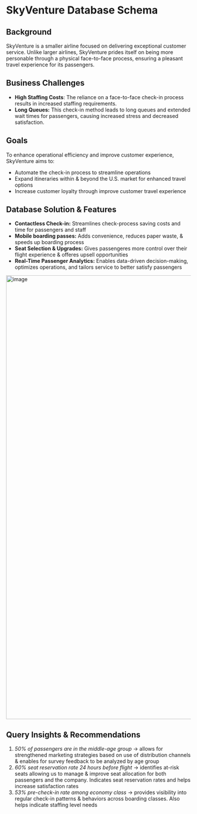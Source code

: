 # SkyVenture Database Schema

## Background

SkyVenture is a smaller airline focused on delivering exceptional customer service. Unlike larger airlines, SkyVenture prides itself on being more personable through a physical face-to-face process, ensuring a pleasant travel experience for its passengers.

## Business Challenges
- **High Staffing Costs**: The reliance on a face-to-face check-in process results in increased staffing requirements.
- **Long Queues:** This check-in method leads to long queues and extended wait times for passengers, causing increased stress and decreased satisfaction.

## Goals
To enhance operational efficiency and improve customer experience, SkyVenture aims to:
- Automate the check-in process to streamline operations
- Expand itineraries within & beyond the U.S. market for enhanced travel options
- Increase customer loyalty through improve customer travel experience

## Database Solution & Features
- **Contactless Check-in:** Streamlines check-process saving costs and time for passengers and staff
- **Mobile boarding passes:** Adds convenience, reduces paper waste, & speeds up boarding process
- **Seat Selection & Upgrades:** Gives passengeres more control over their flight experience & offeres upsell opportunities
- **Real-Time Passenger Analytics:** Enables data-driven decision-making, optimizes operations, and tailors service to better satisfy passengers
<img width="1210" alt="image" src="https://github.com/user-attachments/assets/4078a22b-cfcc-444c-a352-76d2f02b601f">

## Query Insights & Recommendations
1. _50% of passengers are in the middle-age group_ → allows for strengthened marketing strategies based on use of distribution channels & enables for survey feedback to be analyzed by age group
2. _60% seat reservation rate 24 hours before flight_ → identifies at-risk seats allowing us to manage & improve seat allocation for both passengers and the company. Indicates seat reservation rates and helps increase satisfaction rates
3. _53% pre-check-in rate among economy class_ → provides visibility into regular check-in patterns & behaviors across boarding classes. Also helps indicate staffing level needs

